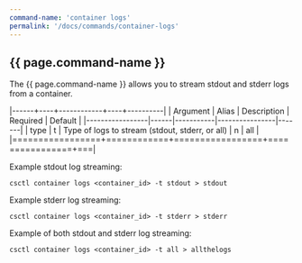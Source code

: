```yaml
---
command-name: 'container logs'
permalink: '/docs/commands/container-logs'
---
```


<h2> {{ page.command-name }} </h2>

<p>
The {{ page.command-name }} allows you to stream stdout and stderr logs from a container.
</p>

|------+----+------------+----+----------|
| Argument | Alias | Description | Required | Default |
|-----------------|------|-----------|----------------|-------|
| type | t | Type of logs to stream (stdout, stderr, or all) | n | all |
|=================+============+=================+================+===|

Example stdout log streaming:

`csctl container logs <container_id> -t stdout > stdout`

Example stderr log streaming:

`csctl container logs <container_id> -t stderr > stderr`

Example of both stdout and stderr log streaming:

`csctl container logs <container_id> -t all > allthelogs`
